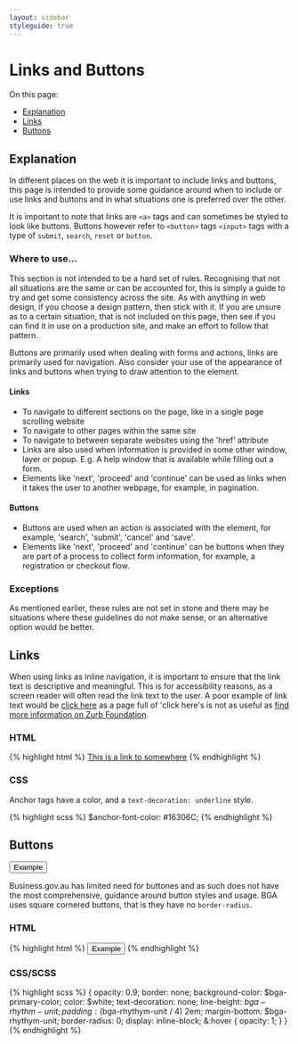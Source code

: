 ```yaml
---
layout: sidebar
styleguide: true
---
```


# Links and Buttons

On this page:

- [Explanation](#explanation)
- [Links](#links)
- [Buttons](#buttons)

<div id="explanation"></div>

## Explanation

In different places on the web it is important to include links and buttons,
this page is intended to provide some guidance around when to include or use
links and buttons and in what situations one is preferred over the other.

It is important to note that links are `<a>` tags and can sometimes be styled to 
look like buttons. Buttons however refer to `<button>` tags `<input>` tags with a 
type of `submit`, `search`, `reset` or `button`.

### Where to use...

This section is not intended to be a hard set of rules. Recognising that 
not all situations are the same or can be accounted for, this is simply a guide
to try and get some consistency across the site. As with anything in web design, 
if you choose a design pattern, then stick with it. If you are unsure as to a
certain situation, that is not included on this page, then see if you can find 
it in use on a production site, and make an effort to follow that pattern.

Buttons are primarily used when dealing with forms and actions, links are primarily used
for navigation. Also consider your use of the appearance of links and buttons when trying
to draw attention to the element.

#### Links

- To navigate to different sections on the page, like in a single page
scrolling website
- To navigate to other pages within the same site
- To navigate to between separate websites using the 'href' attribute
- Links are also used when information is provided in some other window, layer or popup.
E.g. A help window that is available while filling out a form.
- Elements like 'next', 'proceed' and 'continue' can be used as links when it takes the user
to another webpage, for example, in pagination.

#### Buttons

- Buttons are used when an action is associated with the element, for example,
'search', 'submit', 'cancel' and 'save'.
- Elements like 'next', 'proceed' and 'continue' can be buttons when they are part of a 
process to collect form information, for example, a registration or checkout flow.

### Exceptions

As mentioned earlier, these rules are not set in stone and there may be situations where
these guidelines do not make sense, or an alternative option would be better.

<div id="links"></div>

## Links

When using links as inline navigation, it is important to ensure that the link text is
descriptive and meaningful. This is for accessibility reasons, as a screen reader will
often read the link text to the user. A poor example of link text would be [click here](#)
as a page full of 'click here's is not as useful as [find more information on Zurb Foundation](#).

### HTML

{% highlight html %}
<a href="/linkto/somewhere">This is a link to somewhere</a>
{% endhighlight %}

### CSS

Anchor tags have a color, and a `text-decoration: underline` style.

{% highlight scss %}
$anchor-font-color: #16306C;
{% endhighlight %}

<div id="buttons"></div>

## Buttons

<button class="call-to-action">Example</button>

Business.gov.au has limited need for buttones and as such does not have the most comprehensive,
guidance around button styles and usage. BGA uses square cornered buttons, that is they 
have no `border-radius`.

### HTML

{% highlight html %}
<button>Example</button>
{% endhighlight %}

### CSS/SCSS

{% highlight scss %}
{
opacity: 0.9;
border: none;
background-color: $bga-primary-color;
color: $white;
text-decoration: none;
line-height: $bga-rhythm-unit;
padding: ($bga-rhythym-unit / 4) 2em;
margin-bottom: $bga-rhythym-unit;
border-radius: 0;
display: inline-block;
&:hover {
    opacity: 1;
  }
}
{% endhighlight %}




